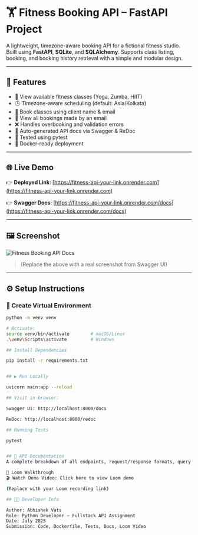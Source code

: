 # 🏋️ Fitness Booking API – FastAPI Project

A lightweight, timezone-aware booking API for a fictional fitness studio. Built using **FastAPI**, **SQLite**, and **SQLAlchemy**. Supports class listing, booking, and booking history retrieval with a simple and modular design.

---

## 🚀 Features

- 🧘 View available fitness classes (Yoga, Zumba, HIIT)
- 🕒 Timezone-aware scheduling (default: Asia/Kolkata)
- 📨 Book classes using client name & email
- 📧 View all bookings made by an email
- ❌ Handles overbooking and validation errors
- 📄 Auto-generated API docs via Swagger & ReDoc
- 🧪 Tested using pytest
- 🐳 Docker-ready deployment

---

## 🌐 Live Demo

👉 **Deployed Link**: [https://fitness-api-your-link.onrender.com](https://fitness-api-your-link.onrender.com)

👉 **Swagger Docs**: [https://fitness-api-your-link.onrender.com/docs](https://fitness-api-your-link.onrender.com/docs)

---

## 🖼️ Screenshot

![Fitness Booking API Docs](screenshots/swagger-ui.png)

> (Replace the above with a real screenshot from Swagger UI)

---

## ⚙️ Setup Instructions

### 🐍 Create Virtual Environment

```bash
python -m venv venv

# Activate:
source venv/bin/activate        # macOS/Linux
.\venv\Scripts\activate         # Windows

## Install Dependencies

pip install -r requirements.txt


## ▶️ Run Locally

uvicorn main:app --reload

## Visit in browser:

Swagger UI: http://localhost:8000/docs

ReDoc: http://localhost:8000/redoc

## Running Tests

pytest


## 📄 API Documentation
A complete breakdown of all endpoints, request/response formats, query parameters, and error codes is available here:

🎥 Loom Walkthrough
🎬 Watch Demo Video: Click here to view Loom demo

(Replace with your Loom recording link)

## 🧑‍💻 Developer Info

Author: Abhishek Vats
Role: Python Developer – Fullstack API Assignment
Date: July 2025
Submission: Code, Dockerfile, Tests, Docs, Loom Video
